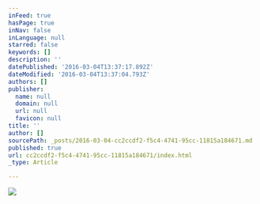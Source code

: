 ```yaml
---
inFeed: true
hasPage: true
inNav: false
inLanguage: null
starred: false
keywords: []
description: ''
datePublished: '2016-03-04T13:37:17.892Z'
dateModified: '2016-03-04T13:37:04.793Z'
authors: []
publisher:
  name: null
  domain: null
  url: null
  favicon: null
title: ''
author: []
sourcePath: _posts/2016-03-04-cc2ccdf2-f5c4-4741-95cc-11815a184671.md
published: true
url: cc2ccdf2-f5c4-4741-95cc-11815a184671/index.html
_type: Article

---
```

![](https://the-grid-user-content.s3-us-west-2.amazonaws.com/ec4f2263-1fad-4a51-a4c7-4f403ace5bfc.jpg)